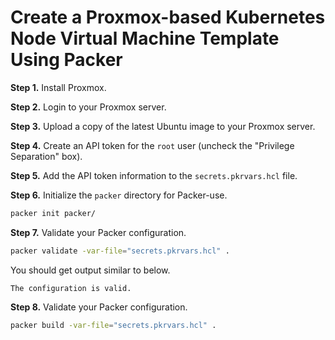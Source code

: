 # Create a Proxmox-based Kubernetes Node Virtual Machine Template Using Packer

**Step 1.** Install Proxmox. 

**Step 2.** Login to your Proxmox server. 

**Step 3.** Upload a copy of the latest Ubuntu image to your Proxmox server. 

**Step 4.** Create an API token for the `root` user (uncheck the "Privilege Separation" box). 

**Step 5.** Add the API token information to the `secrets.pkrvars.hcl` file. 

**Step 6.** Initialize the `packer` directory for Packer-use.
```bash
packer init packer/
```

**Step 7.** Validate your Packer configuration.
```bash
packer validate -var-file="secrets.pkrvars.hcl" .
```

You should get output similar to below. 
```
The configuration is valid.
```

**Step 8.** Validate your Packer configuration.
```bash
packer build -var-file="secrets.pkrvars.hcl" .
```
